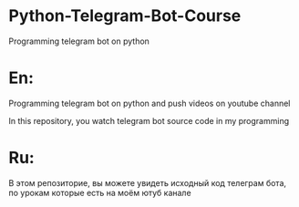 # Python-Telegram-Bot-Course
Programming telegram bot on python


# En:
Programming telegram bot on python and push videos on youtube channel

In this repository, you watch telegram bot source code in my programming


# Ru:
В этом репозиторие, вы можете увидеть исходный код телеграм бота, по урокам которые есть на моём ютуб канале
